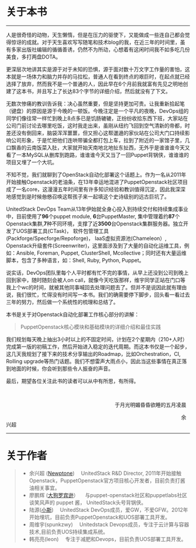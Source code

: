 # 关于本书
---

人是很奇怪的动物，天生懒惰，但是在压力的驱使下，又能做成一些连自己都会觉得惊讶的成就。对于天生喜欢写写随笔和技术blog的我，在近三年的时间里，虽有多家出版社编辑的循循善诱，仍然不为所动，心想着有这闲时间我不如多吃几份美食，多打两盘DOTA。


更深层次地讲其实是源于对于未知的恐惧，源于面对数十万文字工作量的害怕，这本就是一场体力和脑力并存的马拉松，普通人在看到终点的艰巨时，在起点就已经选择了放弃，然而我不是一个普通的人，因此早在6个月前我就富有先见之明地创建了这本书，并且写上了长达83个字节的详细介绍，然后就没有了下文。

无数次惨痛的教训告诉我：决心虽然重要，但是坚持更加可贵。让我重新拾起笔（键盘）的原因是源于今晚的一顿饭。今晚注定是一个平凡的夜晚，DevOps组的同学们像往常一样忙到晚上8点多已是饥肠辘辘，正纷纷收拾东西下班，大家站在公司门前讨论去哪里吃饭，这时我走出来，虽刚从纽约飞回到空气清新的帝都，时差还没有倒回来，脑袋浑浑噩噩，但又担心这帮邋遢的家伙站在公司大门口持续影响公司形象，于是忙把他们连哄带骗全都打包上车，拉到了附近的一家馆子里，几口飘香的云南饭菜入肚，大家就开始天南地北地扯东扯西，无外乎是谁谁谁今天又看了一本MySQL从删库到跑路，谁谁谁今天又当了一回Puppet背锅侠，谁谁谁的项目又埋了一个大坑。

不知不觉，我们就聊到了OpenStack自动化部署这个话题上。作为一名从2011年开始接触Openstack的老油条，在13年幸运地混进了PuppetOpenstack社区项目成了一名core，这漫漫五年时间里有许多知识经验和教训值得沉淀，因此我深深地感觉到是时候~~忽悠~~召唤这帮孩子来一起填这个史诗级别的远古巨坑了。

UnitedStack DevOps Team从13年伊始就全身心投入到持续交付和持续集成事业中，目前使用了**96**个puppet module, **6**台PuppetMaster, 集中管理着约**87**个Openstack集群,**7**种不同环境，支撑了近**3500**台Openstack集群服务器。独立开发了UOS部署工具(CTask)， 软件包管理工具(Packforge/Specforge/Repoforge)， IaaS虚拟资源池(Chameleon）, Openstack升级套件(Screenwriter)，这里面涉及到了大量的自动化运维工具，例如：Ansible, Foreman, Puppet, ClusterShell, Mcollective；同时还有大量运维脚本，包含了多种语言，如：Shell, Ruby, Python, Puppet。

说实话，DevOps团队里每个人平时都有忙不完的事情，从早上还没到公司到晚上回到家中，随时随刻会被人on call，就像今天吃饭那样，维宇同学正站在门口等我上个wc的时间，就被其他同事喊回去处理问题去了。但并不是说因此就有理由说，我们很忙，忙得没有时间写一本书。我们的确需要停下脚步，回头看一看过去三年的努力，然后做一个系统性的梳理和总结了。

本书是关于对Openstack自动化部署工作核心部分的讲解：

> PuppetOpenstack核心模块和基础模块的详细介绍和最佳实践

我们规划每天晚上抽出3小时以上的不固定时间，计划在2个星期内（210+人时）完成第一版的初稿工作，然后开始进入稳定的迭代周期。而这本书仅是一个起步，这几天我规划了接下来的技术分享输出的Roadmap，比如Orchestration，CI, Rolling upgrade等热门话题。我们不想雷声大雨点小，因此当这些事情在真正落到地面的时候，你会听到那些令人振奋的声音。

最后，期望各位关注此书的读者可以从中有所思，有所得。

<br/>

&emsp;&emsp;&emsp;&emsp;&emsp;&emsp;&emsp;&emsp;&emsp;&emsp;&emsp;&emsp;&emsp;&emsp;&emsp;&emsp;&emsp;&emsp;&emsp;&emsp;&emsp; 于月光明媚昏昏欲睡的五月凌晨

&emsp;&emsp;&emsp;&emsp;&emsp;&emsp;&emsp;&emsp;&emsp;&emsp;&emsp;&emsp;&emsp;&emsp;&emsp;&emsp;&emsp;&emsp;&emsp;&emsp;&emsp;&emsp;&emsp;&emsp;&emsp;&emsp;&emsp;&emsp;&emsp;&emsp;&emsp;&emsp;&emsp;&emsp; 余兴超



---

# 关于作者

> * 余兴超 ([Newptone](http://weibo.com/nupta))  &emsp;UnitedStack R&D Director, 2011年开始接触Openstack，PuppetOpenstack官方项目核心开发者，目前负责打酱油相关事宜。
> * 廖鹏辉 ([大狗罗宾逊](http://weibo.com/aoLiii)） &emsp;与puppet-openstack社区和puppetlabs社区谈笑风声的 puppet 酱， UnitedStack头号背锅侠。
> * 陆源([小斯](http://weibo.com/2294179087/profile?topnav=1&wvr=6&is_all=1))  &emsp;UnitedStack DevOps成员，爱GW，不爱GFW。2012年开始埋坑，目前负责PuppetOpenstack和UOS部署工具开发。
> * 周维宇(spunkzwy) &emsp;Unitedstack Devops成员，专注于云计算与容器技术,目前负责UOS持续集成系统。
> * 韩亮亮(leon)  &emsp;专注于减肥和Devops，目前负责UOS部署工具开发。

